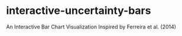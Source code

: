 # interactive-uncertainty-bars
An Interactive Bar Chart Visualization Inspired by Ferreira et al. (2014)
